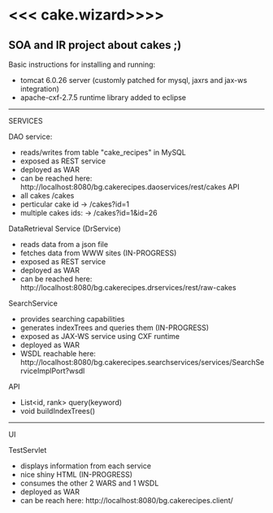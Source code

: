 <<< cake.wizard>>>>
============================================================

SOA and IR project about cakes ;)
------------
Basic instructions for installing and running:

- tomcat 6.0.26 server (customly patched for mysql, jaxrs and jax-ws integration)
- apache-cxf-2.7.5 runtime library added to eclipse

----------------------
SERVICES


DAO service:
- reads/writes from table "cake_recipes" in MySQL
- exposed as REST service
- deployed as WAR
- can be reached here: http://localhost:8080/bg.cakerecipes.daoservices/rest/cakes
API
- all cakes /cakes
- perticular cake id -> /cakes?id=1
- multiple cakes ids: -> /cakes?id=1&id=26


DataRetrieval Service (DrService)
- reads data from a json file
- fetches data from WWW sites (IN-PROGRESS)
- exposed as REST service
- deployed as WAR
- can be reached here: http://localhost:8080/bg.cakerecipes.drservices/rest/raw-cakes


SearchService 
- provides searching capabilities
- generates indexTrees and queries them (IN-PROGRESS)
- exposed as JAX-WS service using CXF runtime
- deployed as WAR
- WSDL reachable here: http://localhost:8080/bg.cakerecipes.searchservices/services/SearchServiceImplPort?wsdl

API
- List<id, rank> query(keyword)
- void buildIndexTrees()


----------------------
UI

TestServlet
- displays information from each service
- nice shiny HTML (IN-PROGRESS)
- consumes the other 2 WARS and 1 WSDL
- deployed as WAR
- can be reach here: http://localhost:8080/bg.cakerecipes.client/